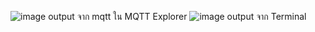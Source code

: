 ![image](https://github.com/user-attachments/assets/f9e5d1b6-cbb3-45ec-b100-97e39e283bf6)
output จาก mqtt ใน MQTT Explorer
![image](https://github.com/user-attachments/assets/051d3201-12ca-4edc-a8da-86d6d44ca657)
output จาก Terminal
